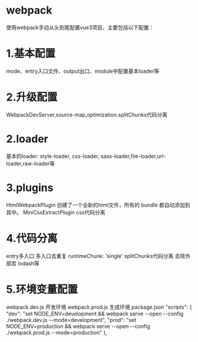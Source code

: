 # webpack
使用webpack手动从头到尾配置vue3项目，主要包括以下配置：

# 1.基本配置 
mode、entry入口文件、output出口、module中配置基本loader等

# 2.升级配置
WebpackDevServer,source-map,optimization.splitChunks代码分离

# 2.loader
基本的loader: style-loader, css-loader, sass-loader,file-loader,url-loader,raw-loader等

# 3.plugins
HtmlWebpackPlugin  创建了一个全新的html文件，所有的 bundle 都自动添加到其中。
MiniCssExtractPlugin css代码分离

# 4.代码分离
entry多入口
多入口去重复 runtimeChunk: 'single'
splitChunks代码分离
去除外部库 lodash等

# 5.环境变量配置
webpack.dev.js 开发环境
webpack.prod.js 生成环境
package.json 
      "scripts": {
        "dev": "set NODE_ENV=development && webpack serve --open --config ./webpack.dev.js --mode=development",
        "prod": "set NODE_ENV=production && webpack serve --open --config ./webpack.prod.js --mode=production"
    },


